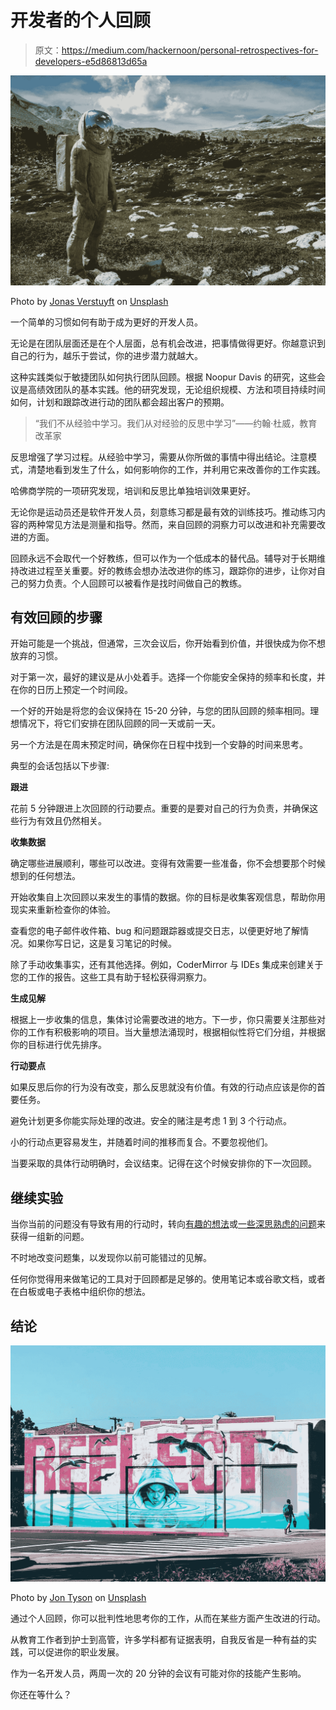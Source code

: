 # 开发者的个人回顾

> 原文：<https://medium.com/hackernoon/personal-retrospectives-for-developers-e5d86813d65a>

![](img/3f72cfa85b4a15d936581800f390f7e5.png)

Photo by [Jonas Verstuyft](https://unsplash.com/photos/flsFQ3UTuKw?utm_source=unsplash&utm_medium=referral&utm_content=creditCopyText) on [Unsplash](https://unsplash.com/?utm_source=unsplash&utm_medium=referral&utm_content=creditCopyText)

一个简单的习惯如何有助于成为更好的开发人员。

无论是在团队层面还是在个人层面，总有机会改进，把事情做得更好。你越意识到自己的行为，越乐于尝试，你的进步潜力就越大。

这种实践类似于敏捷团队如何执行团队回顾。根据 Noopur Davis 的研究，这些会议是高绩效团队的基本实践。他的研究发现，无论组织规模、方法和项目持续时间如何，计划和跟踪改进行动的团队都会超出客户的预期。

> “我们不从经验中学习。我们从对经验的反思中学习”——约翰·杜威，教育改革家

反思增强了学习过程。从经验中学习，需要从你所做的事情中得出结论。注意模式，清楚地看到发生了什么，如何影响你的工作，并利用它来改善你的工作实践。

哈佛商学院的一项研究发现，培训和反思比单独培训效果更好。

无论你是运动员还是软件开发人员，刻意练习都是最有效的训练技巧。推动练习内容的两种常见方法是测量和指导。然而，来自回顾的洞察力可以改进和补充需要改进的方面。

回顾永远不会取代一个好教练，但可以作为一个低成本的替代品。辅导对于长期维持改进过程至关重要。好的教练会想办法改进你的练习，跟踪你的进步，让你对自己的努力负责。个人回顾可以被看作是找时间做自己的教练。

## 有效回顾的步骤

开始可能是一个挑战，但通常，三次会议后，你开始看到价值，并很快成为你不想放弃的习惯。

对于第一次，最好的建议是从小处着手。选择一个你能安全保持的频率和长度，并在你的日历上预定一个时间段。

一个好的开始是将您的会议保持在 15-20 分钟，与您的团队回顾的频率相同。理想情况下，将它们安排在团队回顾的同一天或前一天。

另一个方法是在周末预定时间，确保你在日程中找到一个安静的时间来思考。

典型的会话包括以下步骤:

**跟进**

花前 5 分钟跟进上次回顾的行动要点。重要的是要对自己的行为负责，并确保这些行为有效且仍然相关。

**收集数据**

确定哪些进展顺利，哪些可以改进。变得有效需要一些准备，你不会想要那个时候想到的任何想法。

开始收集自上次回顾以来发生的事情的数据。你的目标是收集客观信息，帮助你用现实来重新检查你的体验。

查看您的电子邮件收件箱、bug 和问题跟踪器或提交日志，以便更好地了解情况。如果你写日记，这是复习笔记的时候。

除了手动收集事实，还有其他选择。例如，CoderMirror 与 IDEs 集成来创建关于您的工作的报告。这些工具有助于轻松获得洞察力。

**生成见解**

根据上一步收集的信息，集体讨论需要改进的地方。下一步，你只需要关注那些对你的工作有积极影响的项目。当大量想法涌现时，根据相似性将它们分组，并根据你的目标进行优先排序。

**行动要点**

如果反思后你的行为没有改变，那么反思就没有价值。有效的行动点应该是你的首要任务。

避免计划更多你能实际处理的改进。安全的赌注是考虑 1 到 3 个行动点。

小的行动点更容易发生，并随着时间的推移而复合。不要忽视他们。

当要采取的具体行动明确时，会议结束。记得在这个时候安排你的下一次回顾。

## 继续实验

当你当前的问题没有导致有用的行动时，转向[有趣的想法](https://www.atlassian.com/blog/jira-software/5-fun-sprint-retrospective-ideas-templates)或[一些深思熟虑的问题](https://www.atlassian.com/blog/jira-software/5-fun-sprint-retrospective-ideas-templates)来获得一组新的问题。

不时地改变问题集，以发现你以前可能错过的见解。

任何你觉得用来做笔记的工具对于回顾都是足够的。使用笔记本或谷歌文档，或者在白板或电子表格中组织你的想法。

## 结论

![](img/a5209e0f83673c4a6cc70699942ef51b.png)

Photo by [Jon Tyson](https://unsplash.com/photos/fD3L5wxiEoo?utm_source=unsplash&utm_medium=referral&utm_content=creditCopyText) on [Unsplash](https://unsplash.com/?utm_source=unsplash&utm_medium=referral&utm_content=creditCopyText)

通过个人回顾，你可以批判性地思考你的工作，从而在某些方面产生改进的行动。

从教育工作者到护士到高管，许多学科都有证据表明，自我反省是一种有益的实践，可以促进你的职业发展。

作为一名开发人员，两周一次的 20 分钟的会议有可能对你的技能产生影响。

你还在等什么？